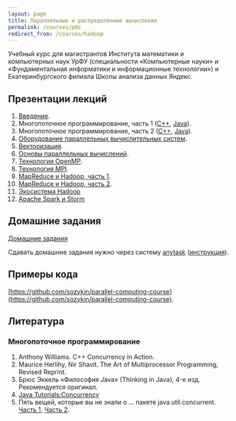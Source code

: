 ```yaml
---
layout: page
title: Параллельные и распределенные вычисления
permalink: /courses/pdc
redirect_from: /courses/hadoop
---
```


Учебный курс для магистрантов Института математики и компьютерных наук УрФУ (специальности «Компьютерные науки» и «Фундаментальная информатики и информационные технологии») и Екатеринбургского филиала Школы анализа данных Яндекс.

## Презентации лекций

1. [Введение](https://yadi.sk/i/tKGIem-sexMVP).
2. Многопоточное программирование, часть 1 ([С++](https://yadi.sk/i/u2W4y344eyHsL), [Java](https://yadi.sk/i/AfJiCWOYiz9YS)).
3. Многопоточное программирование, часть 2 ([С++](https://yadi.sk/i/DMTI_jAWfiWKX), [Java](https://yadi.sk/i/D6EOocHviz9Yk)).
4. [Оборудование параллельных вычислительных систем](https://yadi.sk/i/lDMQiuRefiWMu).
5. [Векторизация](https://yadi.sk/i/DCk-eSMjfiWPq).
6. [Основы параллельных вычислений](https://yadi.sk/i/PSJUZbiqfiWSC).
7. [Технология OpenMP](https://yadi.sk/i/a_uaC4lHfiWTw).
8. [Технология MPI](https://yadi.sk/i/ogYp1MYgk48Ba).
9. [MapReduce и Hadoop, часть 1](https://yadi.sk/i/cVwxkgplk48Gq).
10. [MapReduce и Hadoop, часть 2](https://yadi.sk/i/LCT-aaq_k48NN).
11. [Экосистема Hadoop](https://yadi.sk/i/XSkdXgu8k48Rj)
12. [Apache Spark и Storm](https://yadi.sk/i/6TO_ZxcKk48TW)

## Домашние задания

[Домашние задания](https://clck.ru/8rEVG)

Сдавать домашние задания нужно через систему [anytask](http://anytask.urgu.org/course/44) ([инструкция](http://anytask.urgu.org/static/HowtoPassTask.pdf)).

## Примеры кода

[https://github.com/sozykin/parallel-computing-course](https://github.com/sozykin/parallel-computing-course).

## Литература

### Многопоточное программирование

1. Anthony Williams. C++ Concurrency in Action.
2. Maurice Herlihy, Nir Shavit. The Art of Multiprocessor Programming, Revised Reprint.
3. Брюс Эккель «Философия Java» (Thinking in Java), 4-е изд. Рекомендуется оригинал.
4. [Java Tutorials:Concurrency](http://docs.oracle.com/javase/tutorial/essential/concurrency/index.html)
5. Пять вещей, которые вы не знали о … пакете java.util.concurrent. [Часть 1](http://www.ibm.com/developerworks/ru/library/j-5things4/), [Часть 2](http://www.ibm.com/developerworks/ru/library/j-5things5/).

